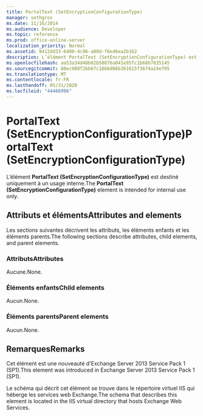 ```yaml
---
title: PortalText (SetEncryptionConfigurationType)
manager: sethgros
ms.date: 11/16/2014
ms.audience: Developer
ms.topic: reference
ms.prod: office-online-server
localization_priority: Normal
ms.assetid: 9412dd33-6480-4c96-a09d-f6ed6ea2b162
description: L’élément PortalText (SetEncryptionConfigurationType) est destiné uniquement à un usage interne.
ms.openlocfilehash: aa53a34d48b02b50876a041e95fc1b68b7835145
ms.sourcegitcommit: 88ec988f2bb67c1866d06b361615f3674a24e795
ms.translationtype: MT
ms.contentlocale: fr-FR
ms.lasthandoff: 05/31/2020
ms.locfileid: "44466996"
---
```

# <a name="portaltext-setencryptionconfigurationtype"></a><span data-ttu-id="74063-103">PortalText (SetEncryptionConfigurationType)</span><span class="sxs-lookup"><span data-stu-id="74063-103">PortalText (SetEncryptionConfigurationType)</span></span>

<span data-ttu-id="74063-104">L’élément **PortalText (SetEncryptionConfigurationType)** est destiné uniquement à un usage interne.</span><span class="sxs-lookup"><span data-stu-id="74063-104">The **PortalText (SetEncryptionConfigurationType)** element is intended for internal use only.</span></span> 

## <a name="attributes-and-elements"></a><span data-ttu-id="74063-105">Attributs et éléments</span><span class="sxs-lookup"><span data-stu-id="74063-105">Attributes and elements</span></span>

<span data-ttu-id="74063-106">Les sections suivantes décrivent les attributs, les éléments enfants et les éléments parents.</span><span class="sxs-lookup"><span data-stu-id="74063-106">The following sections describe attributes, child elements, and parent elements.</span></span>
  
### <a name="attributes"></a><span data-ttu-id="74063-107">Attributs</span><span class="sxs-lookup"><span data-stu-id="74063-107">Attributes</span></span>

<span data-ttu-id="74063-108">Aucune.</span><span class="sxs-lookup"><span data-stu-id="74063-108">None.</span></span>
  
### <a name="child-elements"></a><span data-ttu-id="74063-109">Éléments enfants</span><span class="sxs-lookup"><span data-stu-id="74063-109">Child elements</span></span>

<span data-ttu-id="74063-110">Aucun.</span><span class="sxs-lookup"><span data-stu-id="74063-110">None.</span></span>
  
### <a name="parent-elements"></a><span data-ttu-id="74063-111">Éléments parents</span><span class="sxs-lookup"><span data-stu-id="74063-111">Parent elements</span></span>

<span data-ttu-id="74063-112">Aucun.</span><span class="sxs-lookup"><span data-stu-id="74063-112">None.</span></span>
  
## <a name="remarks"></a><span data-ttu-id="74063-113">Remarques</span><span class="sxs-lookup"><span data-stu-id="74063-113">Remarks</span></span>

<span data-ttu-id="74063-114">Cet élément est une nouveauté d'Exchange Server 2013 Service Pack 1 (SP1).</span><span class="sxs-lookup"><span data-stu-id="74063-114">This element was introduced in Exchange Server 2013 Service Pack 1 (SP1).</span></span>
  
<span data-ttu-id="74063-115">Le schéma qui décrit cet élément se trouve dans le répertoire virtuel IIS qui héberge les services web Exchange.</span><span class="sxs-lookup"><span data-stu-id="74063-115">The schema that describes this element is located in the IIS virtual directory that hosts Exchange Web Services.</span></span>
  

